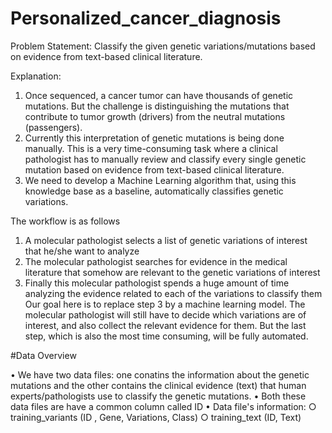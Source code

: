 # Personalized_cancer_diagnosis

Problem Statement: Classify the given genetic variations/mutations based on evidence from text-based clinical literature.

Explanation:
1) Once sequenced, a cancer tumor can have thousands of genetic mutations. But the challenge is distinguishing the mutations that contribute to tumor growth (drivers) from the neutral mutations (passengers). 
2) Currently this interpretation of genetic mutations is being done manually. This is a very time-consuming task where a clinical pathologist has to manually review and classify every single genetic mutation based on evidence from text-based clinical literature.
3) We need to develop a Machine Learning algorithm that, using this knowledge base as a baseline, automatically classifies genetic variations.


The workflow is as follows
1. A molecular pathologist selects a list of genetic variations of interest that he/she want to analyze
2. The molecular pathologist searches for evidence in the medical literature that somehow are relevant to the genetic variations of interest
3. Finally this molecular pathologist spends a huge amount of time analyzing the evidence related to each of the variations to classify them
Our goal here is to replace step 3 by a machine learning model. The molecular pathologist will still have to decide which variations are of interest, and also collect the relevant evidence for them. But the last step, which is also the most time consuming, will be fully automated.

#Data Overview

• We have two data files: one conatins the information about the genetic mutations and the other contains the clinical evidence (text) that human experts/pathologists use to classify the genetic mutations.
• Both these data files are have a common column called ID
• Data file's information:
	○ training_variants (ID , Gene, Variations, Class)
	○ training_text (ID, Text)


